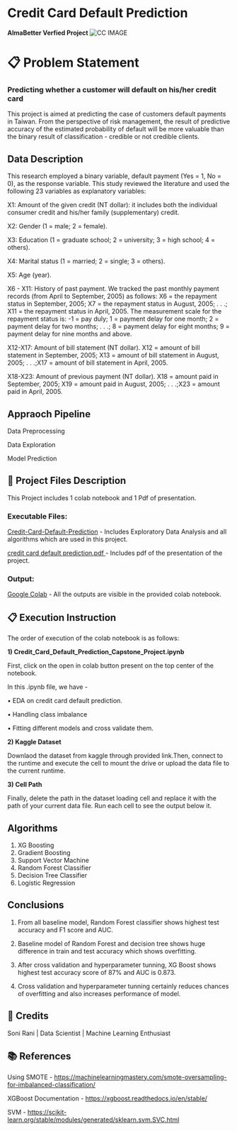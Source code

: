 # Credit Card Default Prediction
**AlmaBetter Verfied Project**
![CC IMAGE](https://user-images.githubusercontent.com/100474431/173319902-75a028c2-0e04-4603-ab5c-0d47ddc2922a.jpeg)

# 📋 Problem Statement
### **Predicting whether a customer will default on his/her credit card**

This project is aimed at predicting the case of customers default payments in Taiwan. From the perspective of risk management, the result of predictive accuracy of the estimated probability of default will be more valuable than the binary result of classification - credible or not credible clients. 
## **Data Description**

This research employed a binary variable, default payment (Yes = 1, No = 0), as the response variable. This study reviewed the literature and used the following 23 variables as explanatory variables:

  X1: Amount of the given credit (NT dollar): it includes both the individual consumer credit and his/her family (supplementary) credit.
  
  X2: Gender (1 = male; 2 = female).
  
  X3: Education (1 = graduate school; 2 = university; 3 = high school; 4 = others).
  
  X4: Marital status (1 = married; 2 = single; 3 = others).
  
  X5: Age (year).
  
  X6 - X11: History of past payment. We tracked the past monthly payment records (from April to September, 2005) as follows: X6 = the repayment status in September,     2005; 
  X7 = the repayment status in August, 2005; . . .; X11 = the repayment status in April, 2005. The measurement scale for the repayment status is: -1 = pay duly; 1 = payment delay for one month; 2 = payment delay for two   months; . . .; 8 = payment delay for eight months; 9 = payment delay for nine months and above.
  
  X12-X17: Amount of bill statement (NT dollar). X12 = amount of bill statement in September, 2005; X13 = amount of bill statement in August, 2005; . . .;X17 = amount of bill statement in April, 2005.
  
  X18-X23: Amount of previous payment (NT dollar). X18 = amount paid in September, 2005; X19 = amount paid in August, 2005; . . .;X23 = amount paid in April, 2005.
  
  ## **Appraoch Pipeline**
  
  Data Preprocessing
  
  Data Exploration
  
  Model Prediction
  
 ## 💾 Project Files Description
 
This Project includes 1 colab notebook and 1 Pdf of presentation.

### **Executable Files:**

[Credit-Card-Default-Prediction](https://github.com/roysoni24/Credit-Card-Default-Prediction/blob/main/Credit_Card_Default_Prediction_Capstone_Project.ipynb) - Includes Exploratory Data Analysis and all algorithms which are used in this project.

[credit card default prediction.pdf ](https://github.com/roysoni24/Credit-Card-Default-Prediction/blob/main/credit%20card%20default%20prediction.pdf)- Includes pdf of the presentation of the project.

### **Output:**

[Google Colab](https://github.com/roysoni24/Credit-Card-Default-Prediction/blob/main/Credit_Card_Default_Prediction_Capstone_Project.ipynb) - All the outputs are visible in the provided colab notebook.

## 📋 **Execution Instruction**

The order of execution of the colab notebook is as follows:

**1) Credit_Card_Default_Prediction_Capstone_Project.ipynb**

First, click on the open in colab button present on the top center of the notebook.

In this .ipynb file, we have -

• EDA on credit card default prediction.

• Handling class imbalance 

• Fitting different models and cross validate them.

**2) Kaggle Dataset**

Downlaod the dataset from kaggle through provided link.Then, connect to the runtime and execute the cell to mount the drive or upload the data file to the current runtime.

**3) Cell Path**

Finally, delete the path in the dataset loading cell and replace it with the path of your current data file. Run each cell to see the output below it.

## **Algorithms**

1. XG Boosting
2. Gradient Boosting
3. Support Vector Machine
4. Random Forest Classifier
5. Decision Tree Classifier
6. Logistic Regression
  
## **Conclusions**
  
 1. From all baseline model, Random Forest classifier shows highest test accuracy
and F1 score and AUC.

2. Baseline model of Random Forest and decision tree shows huge difference in
train and test accuracy which shows overfitting.

3. After cross validation and hyperparameter tunning, XG Boost shows highest test
accuracy score of 87% and AUC is 0.873.

4. Cross validation and hyperparameter tunning certainly reduces chances of
overfitting and also increases performance of model.

## 📜 **Credits**
Soni Rani | Data Scientist | Machine Learning Enthusiast

## 📚 **References**
Using SMOTE - https://machinelearningmastery.com/smote-oversampling-for-imbalanced-classification/

XGBoost Documentation - https://xgboost.readthedocs.io/en/stable/

SVM - https://scikit-learn.org/stable/modules/generated/sklearn.svm.SVC.html
  
  
